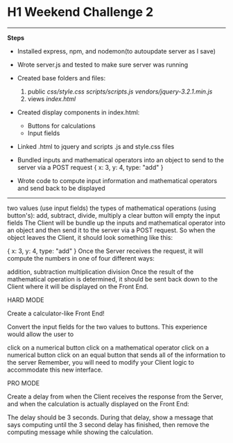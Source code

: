 # H1 Weekend Challenge 2

-------------------------------------------------------------------------------

**Steps**

- Installed express, npm, and nodemon(to autoupdate server as I save)

- Wrote server.js and tested to make sure server was running

- Created base folders and files:
  1. public
    *css/style.css*
    *scripts/scripts.js*
    *vendors/jquery-3.2.1.min.js*
  2. views
    *index.html*

- Created display components in index.html:
  + Buttons for calculations
  + Input fields

- Linked .html to jquery and scripts .js and style.css files

- Bundled inputs and mathematical operators into an object to send to the server via a POST request
  {
     x: 3,
     y: 4,
     type: "add"
  }

- Wrote code to compute input information and mathematical operators and send back to be displayed


---------------

two values (use input fields)
the types of mathematical operations (using button's): add, subtract, divide, multiply
a clear button will empty the input fields
The Client will be bundle up the inputs and mathematical operator into an object and then send it to the server via a POST request. So when the object leaves the Client, it should look something like this:

{
   x: 3,
   y: 4,
   type: "add"
}
Once the Server receives the request, it will compute the numbers in one of four different ways:

addition,
subtraction
multiplication
division
Once the result of the mathematical operation is determined, it should be sent back down to the Client where it will be displayed on the Front End.

HARD MODE

Create a calculator-like Front End!

Convert the input fields for the two values to buttons. This experience would allow the user to

click on a numerical button
click on a mathematical operator
click on a numerical button
click on an equal button that sends all of the information to the server
Remember, you will need to modify your Client logic to accommodate this new interface.

PRO MODE

Create a delay from when the Client receives the response from the Server, and when the calculation is actually displayed on the Front End:

The delay should be 3 seconds.
During that delay, show a message that says computing until the 3 second delay has finished, then remove the computing message while showing the calculation.
